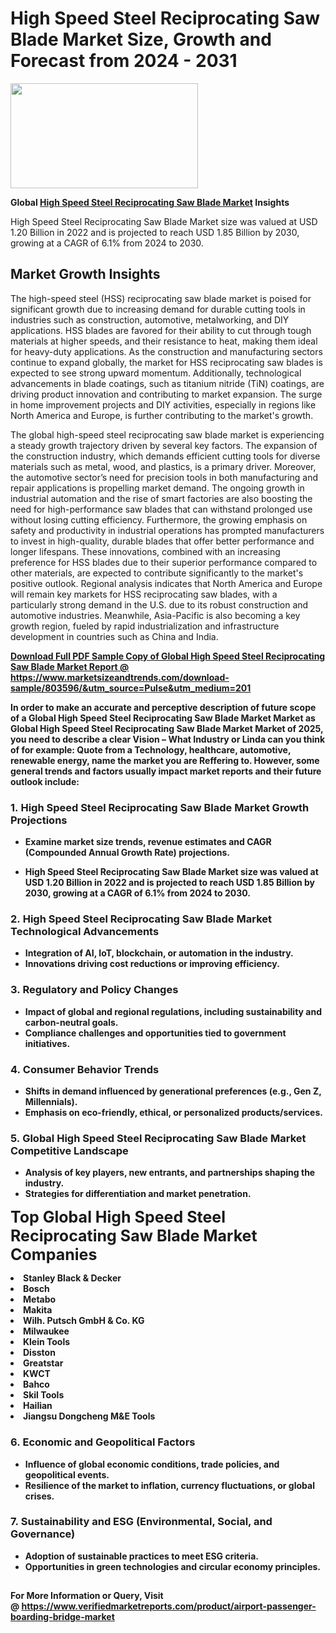 <H1>High Speed Steel Reciprocating Saw Blade Market Size, Growth and Forecast from 2024 - 2031</H1><img class="aligncenter size-medium wp-image-584254" src="https://thirdeyenews.in/wp-content/uploads/2024/09/Global-Market-Research-300x168.jpeg" alt="" width="300" height="168" /><p><strong>Global&nbsp;<a href="https://www.marketsizeandtrends.com/download-sample/803596/&amp;utm_source=Pulse&amp;utm_medium=201">High Speed Steel Reciprocating Saw Blade Market</a> Insights</strong></p><p>High Speed Steel Reciprocating Saw Blade Market size was valued at USD 1.20 Billion in 2022 and is projected to reach USD 1.85 Billion by 2030, growing at a CAGR of 6.1% from 2024 to 2030.</p><p><h2>Market Growth Insights</h2> <p>The high-speed steel (HSS) reciprocating saw blade market is poised for significant growth due to increasing demand for durable cutting tools in industries such as construction, automotive, metalworking, and DIY applications. HSS blades are favored for their ability to cut through tough materials at higher speeds, and their resistance to heat, making them ideal for heavy-duty applications. As the construction and manufacturing sectors continue to expand globally, the market for HSS reciprocating saw blades is expected to see strong upward momentum. Additionally, technological advancements in blade coatings, such as titanium nitride (TiN) coatings, are driving product innovation and contributing to market expansion. The surge in home improvement projects and DIY activities, especially in regions like North America and Europe, is further contributing to the market's growth.</p> <p><strong><a href="#"></a></strong></p> <p>The global high-speed steel reciprocating saw blade market is experiencing a steady growth trajectory driven by several key factors. The expansion of the construction industry, which demands efficient cutting tools for diverse materials such as metal, wood, and plastics, is a primary driver. Moreover, the automotive sector’s need for precision tools in both manufacturing and repair applications is propelling market demand. The ongoing growth in industrial automation and the rise of smart factories are also boosting the need for high-performance saw blades that can withstand prolonged use without losing cutting efficiency. Furthermore, the growing emphasis on safety and productivity in industrial operations has prompted manufacturers to invest in high-quality, durable blades that offer better performance and longer lifespans. These innovations, combined with an increasing preference for HSS blades due to their superior performance compared to other materials, are expected to contribute significantly to the market's positive outlook. Regional analysis indicates that North America and Europe will remain key markets for HSS reciprocating saw blades, with a particularly strong demand in the U.S. due to its robust construction and automotive industries. Meanwhile, Asia-Pacific is also becoming a key growth region, fueled by rapid industrialization and infrastructure development in countries such as China and India.</p> <p><strong><a href="#"></p><p><span class=""><strong>Download Full PDF Sample Copy of Global High Speed Steel Reciprocating Saw Blade Market Report</strong> @ <a href="https://www.marketsizeandtrends.com/download-sample/803596/&amp;utm_source=Pulse&amp;utm_medium=201" target="_blank">https://www.marketsizeandtrends.com/download-sample/803596/&amp;utm_source=Pulse&amp;utm_medium=201</a></span></p><p>In order to make an accurate and perceptive description of future scope of a Global&nbsp;High Speed Steel Reciprocating Saw Blade Market Market as Global&nbsp;High Speed Steel Reciprocating Saw Blade Market Market of 2025, you need to describe a clear Vision &ndash; What Industry or Linda can you think of for example: Quote from a Technology, healthcare, automotive, renewable energy, name the market you are Reffering to. However, some general trends and factors usually impact market reports and their future outlook include:</p><h3>1.&nbsp;<strong>High Speed Steel Reciprocating Saw Blade Market Growth Projections</strong></h3><ul><li>Examine market size trends, revenue estimates and CAGR (Compounded Annual Growth Rate) projections.</li><li><p>High Speed Steel Reciprocating Saw Blade Market size was valued at USD 1.20 Billion in 2022 and is projected to reach USD 1.85 Billion by 2030, growing at a CAGR of 6.1% from 2024 to 2030.</p></li></ul><h3>2.&nbsp;<strong>High Speed Steel Reciprocating Saw Blade Market Technological Advancements</strong></h3><ul><li>Integration of AI, IoT, blockchain, or automation in the industry.</li><li>Innovations driving cost reductions or improving efficiency.</li></ul><h3>3.&nbsp;<strong>Regulatory and Policy Changes</strong></h3><ul><li>Impact of global and regional regulations, including sustainability and carbon-neutral goals.</li><li>Compliance challenges and opportunities tied to government initiatives.</li></ul><h3>4.&nbsp;<strong>Consumer Behavior Trends</strong></h3><ul><li>Shifts in demand influenced by generational preferences (e.g., Gen Z, Millennials).</li><li>Emphasis on eco-friendly, ethical, or personalized products/services.</li></ul><h3>5.&nbsp;<strong>Global High Speed Steel Reciprocating Saw Blade Market Competitive Landscape</strong></h3><ul><li>Analysis of key players, new entrants, and partnerships shaping the industry.</li><li>Strategies for differentiation and market penetration.</li></ul><p data-pm-slice="1 1 []"><span style="color: inherit; font-family: inherit; font-size: 25px;">Top Global High Speed Steel Reciprocating Saw Blade Market Companies</span></p><div class="" data-test-id=""><p><li>Stanley Black & Decker</li><li> Bosch</li><li> Metabo</li><li> Makita</li><li> Wilh. Putsch GmbH & Co. KG</li><li> Milwaukee</li><li> Klein Tools</li><li> Disston</li><li> Greatstar</li><li> KWCT</li><li> Bahco</li><li> Skil Tools</li><li> Hailian</li><li> Jiangsu Dongcheng M&E Tools</li></p></div><h3>6.&nbsp;<strong>Economic and Geopolitical Factors</strong></h3><ul><li>Influence of global economic conditions, trade policies, and geopolitical events.</li><li>Resilience of the market to inflation, currency fluctuations, or global crises.</li></ul><h3>7.&nbsp;<strong>Sustainability and ESG (Environmental, Social, and Governance)</strong></h3><ul><li>Adoption of sustainable practices to meet ESG criteria.</li><li>Opportunities in green technologies and circular economy principles.</li></ul><h2><strong style="font-size: 14px;">For More Information or Query, Visit @&nbsp;</strong><a style="background-color: #ffffff; font-size: 14px;" href="https://www.marketsizeandtrends.com/report/high-speed-steel-reciprocating-saw-blade-market/" target="_blank">https://www.verifiedmarketreports.com/product/airport-passenger-boarding-bridge-market</a></h2>
